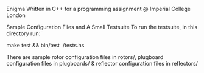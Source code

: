 Enigma
Written in C++ for a programming assignment @ Imperial College London

Sample Configuration Files and A Small Testsuite
To run the testsuite, in this directory run:

make test && bin/test
./tests.hs

There are sample rotor configuration files in rotors/,  plugboard configuration files in plugboards/ & reflector configuration files in reflectors/